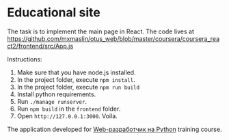 # Educational site

The task is to implement the main page in React. The code lives at https://github.com/mxmaslin/otus_web/blob/master/coursera/coursera_react2/frontend/src/App.js

Instructions:

1. Make sure that you have node.js installed.
2. In the project folder, execute `npm install`.
3. In the project folder, execute `npm run build`
4. Install python requirements.
5. Run `./manage runserver`.
6. Run `npm build` in the `frontend` folder.
6. Open `http://127.0.0.1:3000`. Voila. 
 
The application developed for [Web-разработчик на Python](https://otus.ru/lessons/webpython/) training course.